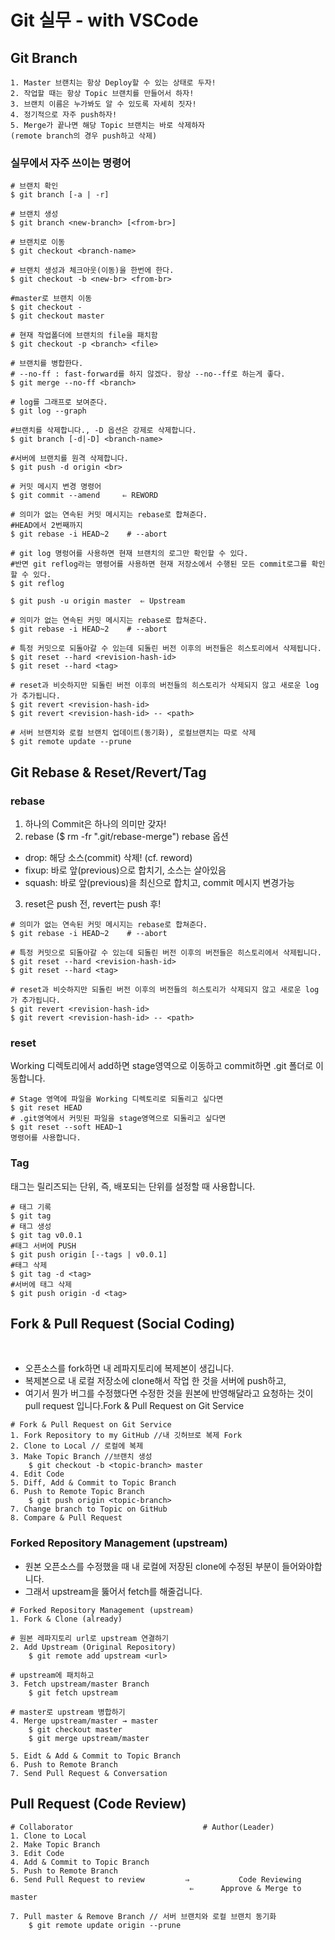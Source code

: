 # Git 실무 - with VSCode
## Git Branch 
    1. Master 브랜치는 항상 Deploy할 수 있는 상태로 두자!
    2. 작업할 때는 항상 Topic 브랜치를 만들어서 하자!
    3. 브랜치 이름은 누가봐도 알 수 있도록 자세히 짓자!
    4. 정기적으로 자주 push하자!
    5. Merge가 끝나면 해당 Topic 브랜치는 바로 삭제하자
    (remote branch의 경우 push하고 삭제)
    
    
### 실무에서 자주 쓰이는 명령어
```
# 브랜치 확인
$ git branch [-a | -r]

# 브랜치 생성
$ git branch <new-branch> [<from-br>]

# 브랜치로 이동
$ git checkout <branch-name>

# 브랜치 생성과 체크아웃(이동)을 한번에 한다.
$ git checkout -b <new-br> <from-br>

#master로 브랜치 이동
$ git checkout -
$ git checkout master

# 현재 작업폴더에 브랜치의 file을 패치함
$ git checkout -p <branch> <file>

# 브랜치를 병합한다.
# --no-ff : fast-forward를 하지 않겠다. 항상 --no--ff로 하는게 좋다.
$ git merge --no-ff <branch>

# log를 그래프로 보여준다.
$ git log --graph

#브랜치를 삭제합니다., -D 옵션은 강제로 삭제합니다.
$ git branch [-d|-D] <branch-name>

#서버에 브랜치를 원격 삭제합니다.
$ git push -d origin <br>

# 커밋 메시지 변경 명령어
$ git commit --amend     ⇐ REWORD

# 의미가 없는 연속된 커밋 메시지는 rebase로 합쳐준다. 
#HEAD에서 2번째까지 
$ git rebase -i HEAD~2    # --abort

# git log 명렁어를 사용하면 현재 브랜치의 로그만 확인할 수 있다. 
#반면 git reflog라는 명령어를 사용하면 현재 저장소에서 수행된 모든 commit로그를 확인할 수 있다.
$ git reflog

$ git push -u origin master  ⇐ Upstream

# 의미가 없는 연속된 커밋 메시지는 rebase로 합쳐준다. 
$ git rebase -i HEAD~2    # --abort

# 특정 커밋으로 되돌아갈 수 있는데 되돌린 버전 이후의 버전들은 히스토리에서 삭제됩니다.
$ git reset --hard <revision-hash-id>
$ git reset --hard <tag>

# reset과 비슷하지만 되돌린 버전 이후의 버전들의 히스토리가 삭제되지 않고 새로운 log가 추가됩니다.
$ git revert <revision-hash-id>
$ git revert <revision-hash-id> -- <path>

# 서버 브랜치와 로컬 브랜치 업데이트(동기화), 로컬브랜치는 따로 삭제
$ git remote update --prune

```

## Git Rebase & Reset/Revert/Tag
### rebase
1. 하나의 Commit은 하나의 의미만 갖자!
2. rebase  ($ rm -fr ".git/rebase-merge")
rebase 옵션
-  drop: 해당 소스(commit) 삭제!  (cf. reword)
-  fixup: 바로 앞(previous)으로 합치기, 소스는 살아있음
-  squash: 바로 앞(previous)을 최신으로 합치고,  commit 메시지 변경가능
3. reset은 push 전, revert는 push 후!
```
# 의미가 없는 연속된 커밋 메시지는 rebase로 합쳐준다. 
$ git rebase -i HEAD~2    # --abort

# 특정 커밋으로 되돌아갈 수 있는데 되돌린 버전 이후의 버전들은 히스토리에서 삭제됩니다.
$ git reset --hard <revision-hash-id>
$ git reset --hard <tag>

# reset과 비슷하지만 되돌린 버전 이후의 버전들의 히스토리가 삭제되지 않고 새로운 log가 추가됩니다.
$ git revert <revision-hash-id>
$ git revert <revision-hash-id> -- <path>

```
### reset
Working 디렉토리에서 add하면 stage영역으로 이동하고 commit하면 .git 폴더로 이동합니다.
```
# Stage 영역에 파일을 Working 디렉토리로 되돌리고 싶다면
$ git reset HEAD
# .git영역에서 커밋된 파일을 stage영역으로 되돌리고 싶다면 
$ git reset --soft HEAD~1
명령어를 사용합니다.
```
### Tag
태그는 릴리즈되는 단위, 즉, 배포되는 단위를 설정할 때 사용합니다.
```
# 태그 기록
$ git tag
# 태그 생성
$ git tag v0.0.1
#태그 서버에 PUSH
$ git push origin [--tags | v0.0.1]
#태그 삭제
$ git tag -d <tag>
#서버에 태그 삭제
$ git push origin -d <tag>
```
## Fork & Pull Request (Social Coding)
​
-   오픈소스를 fork하면 내 레파지토리에 복제본이 생깁니다.
-   복제본으로 내 로컬 저장소에 clone해서 작업 한 것을 서버에 push하고,
-   여기서 뭔가 버그를 수정했다면 수정한 것을 원본에 반영해달라고 요청하는 것이 pull request 입니다.Fork & Pull Request on Git Service
​
```
# Fork & Pull Request on Git Service
1. Fork Repository to my GitHub //내 깃허브로 복제 Fork
2. Clone to Local // 로컬에 복제
3. Make Topic Branch //브랜치 생성
    $ git checkout -b <topic-branch> master
4. Edit Code
5. Diff, Add & Commit to Topic Branch
6. Push to Remote Topic Branch
    $ git push origin <topic-branch>
7. Change branch to Topic on GitHub
8. Compare & Pull Request
```

### Forked Repository Management (upstream)

-   원본 오픈소스를 수정했을 때 내 로컬에 저장된 clone에 수정된 부분이 들어와야합니다.
-   그래서 upstream을 뚫어서 fetch를 해줄겁니다.

```
# Forked Repository Management (upstream)
1. Fork & Clone (already)

# 원본 레파지토리 url로 upstream 연결하기
2. Add Upstream (Original Repository)
    $ git remote add upstream <url>

# upstream에 패치하고    
3. Fetch upstream/master Branch
    $ git fetch upstream

# master로 upstream 병합하기
4. Merge upstream/master → master
    $ git checkout master
    $ git merge upstream/master

5. Eidt & Add & Commit to Topic Branch
6. Push to Remote Branch
7. Send Pull Request & Conversation
```

## Pull Request (Code Review)

```
# Collaborator                             # Author(Leader) 
1. Clone to Local
2. Make Topic Branch
3. Edit Code
4. Add & Commit to Topic Branch
5. Push to Remote Branch
6. Send Pull Request to review         ⇒           Code Reviewing
                                        ⇐      Approve & Merge to master

7. Pull master & Remove Branch // 서버 브랜치와 로컬 브랜치 동기화
    $ git remote update origin --prune
```
